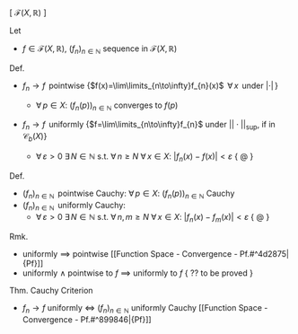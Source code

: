 
\[ $\mathcal{F}(X,\,\mathbb{R})$ ]

Let
- $f\in\mathcal{F}(X,\,\mathbb{R})$,  $(f_{n})_{n \in\mathbb{N}}$ sequence in $\mathcal{F}(X,\,\mathbb{R})$

Def.
- $f_{n}\to f\,$ pointwise  {$f(x)=\lim\limits_{n\to\infty}f_{n}(x)$ $\,\forall\,x\,$ under $|\cdot|\,$}
	- $\forall\,p\in X$: $(f_n(p))_{n\in\mathbb{N}}$ converges to $f(p)$
	
- $f_{n}\to f\,$ uniformly  {$f=\lim\limits_{n\to\infty}f_{n}$ under $||\cdot||_{\sup}$,  if in $\mathcal{C}_{b}(X)$}
	- $\forall\,\varepsilon>0$  $\exists\,N\in\mathbb{N}$  s.t.  $\forall\,n\geq N$  $\forall\, x\in X$:  $|f_n(x)-f(x)|<\varepsilon$  { @ }

Def.
- $(f_{n})_{n \in \mathbb{N}}\,$ pointwise Cauchy:  $\forall\,p\in X$: $(f_n(p))_{n\in\mathbb{N}}$ Cauchy
- $(f_{n})_{n \in \mathbb{N}}\,$ uniformly Cauchy: 
	- $\forall\,\varepsilon>0$  $\exists\,N\in\mathbb{N}$  s.t.  $\forall\,n,\,m\geq N$  $\forall\, x\in X$:  $|f_n(x)-f_{m}(x)|<\varepsilon$  { @ }

Rmk.
- uniformly $\implies$ pointwise  [[Function Space - Convergence - Pf.#^4d2875|{Pf}]]
- uniformly  $\land$  pointwise to $f$ $\implies$ uniformly to $f$  { ?? to be proved }

Thm. Cauchy Criterion
- $f_{n}\to f$ uniformly $\iff$ $(f_{n})_{n \in \mathbb{N}}$ uniformly Cauchy  [[Function Space - Convergence - Pf.#^899846|{Pf}]]